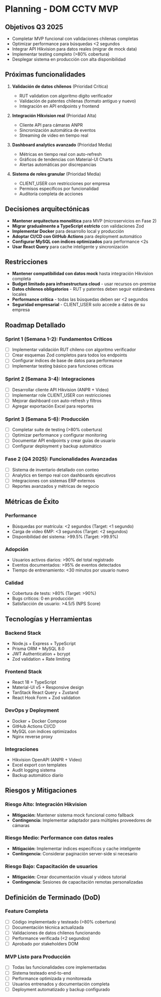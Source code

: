 # Planning - DOM CCTV MVP

## Objetivos Q3 2025
- Completar MVP funcional con validaciones chilenas completas
- Optimizar performance para búsquedas <2 segundos
- Integrar API Hikvision para datos reales (migrar de mock data)
- Implementar testing completo (>80% cobertura)
- Desplegar sistema en producción con alta disponibilidad

## Próximas funcionalidades
1. **Validación de datos chilenos** (Prioridad Crítica)
   - RUT validation con algoritmo dígito verificador
   - Validación de patentes chilenas (formato antiguo y nuevo)
   - Integración en API endpoints y frontend

2. **Integración Hikvision real** (Prioridad Alta)
   - Cliente API para cámaras ANPR
   - Sincronización automática de eventos
   - Streaming de video en tiempo real

3. **Dashboard analytics avanzado** (Prioridad Media)
   - Métricas en tiempo real con auto-refresh
   - Gráficos de tendencias con Material-UI Charts
   - Alertas automáticas por discrepancias

4. **Sistema de roles granular** (Prioridad Media)
   - CLIENT_USER con restricciones por empresa
   - Permisos específicos por funcionalidad
   - Auditoría completa de acciones

## Decisiones arquitectónicas
- **Mantener arquitectura monolítica** para MVP (microservicios en Fase 2)
- **Migrar gradualmente a TypeScript estricto** con validaciones Zod
- **Implementar Docker** para desarrollo local y producción
- **Adoptar CI/CD con GitHub Actions** para deployment automático
- **Configurar MySQL con índices optimizados** para performance <2s
- **Usar React Query** para cache inteligente y sincronización

## Restricciones
- **Mantener compatibilidad con datos mock** hasta integración Hikvision completa
- **Budget limitado para infraestructura cloud** - usar recursos on-premise
- **Datos chilenos obligatorios** - RUT y patentes deben seguir estándares locales
- **Performance crítica** - todas las búsquedas deben ser <2 segundos
- **Seguridad empresarial** - CLIENT_USER solo accede a datos de su empresa

## Roadmap Detallado

### **Sprint 1 (Semana 1-2): Fundamentos Críticos**
- [ ] Implementar validación RUT chileno con algoritmo verificador
- [ ] Crear esquemas Zod completos para todos los endpoints
- [ ] Configurar índices de base de datos para performance
- [ ] Implementar testing básico para funciones críticas

### **Sprint 2 (Semana 3-4): Integraciones**
- [ ] Desarrollar cliente API Hikvision (ANPR + Video)
- [ ] Implementar role CLIENT_USER con restricciones
- [ ] Mejorar dashboard con auto-refresh y filtros
- [ ] Agregar exportación Excel para reportes

### **Sprint 3 (Semana 5-6): Producción**
- [ ] Completar suite de testing (>80% cobertura)
- [ ] Optimizar performance y configurar monitoring
- [ ] Documentar API endpoints y crear guías de usuario
- [ ] Configurar deployment y backup automático

### **Fase 2 (Q4 2025): Funcionalidades Avanzadas**
- [ ] Sistema de inventario detallado con conteo
- [ ] Analytics en tiempo real con dashboards ejecutivos
- [ ] Integraciones con sistemas ERP externos
- [ ] Reportes avanzados y métricas de negocio

## Métricas de Éxito

### **Performance**
- Búsquedas por matrícula: <2 segundos (Target: <1 segundo)
- Carga de video 6MP: <3 segundos (Target: <2 segundos)
- Disponibilidad del sistema: >99.5% (Target: >99.9%)

### **Adopción**
- Usuarios activos diarios: >90% del total registrado
- Eventos documentados: >95% de eventos detectados
- Tiempo de entrenamiento: <30 minutos por usuario nuevo

### **Calidad**
- Cobertura de tests: >80% (Target: >90%)
- Bugs críticos: 0 en producción
- Satisfacción de usuario: >4.5/5 (NPS Score)

## Tecnologías y Herramientas

### **Backend Stack**
- Node.js + Express + TypeScript
- Prisma ORM + MySQL 8.0
- JWT Authentication + bcrypt
- Zod validation + Rate limiting

### **Frontend Stack**
- React 18 + TypeScript
- Material-UI v5 + Responsive design
- TanStack React Query + Zustand
- React Hook Form + Zod validation

### **DevOps y Deployment**
- Docker + Docker Compose
- GitHub Actions CI/CD
- MySQL con índices optimizados
- Nginx reverse proxy

### **Integraciones**
- Hikvision OpenAPI (ANPR + Video)
- Excel export con templates
- Audit logging sistema
- Backup automático diario

## Riesgos y Mitigaciones

### **Riesgo Alto: Integración Hikvision**
- **Mitigación:** Mantener sistema mock funcional como fallback
- **Contingencia:** Implementar adaptador para múltiples proveedores de cámaras

### **Riesgo Medio: Performance con datos reales**
- **Mitigación:** Implementar índices específicos y cache inteligente
- **Contingencia:** Considerar paginación server-side si necesario

### **Riesgo Bajo: Capacitación de usuarios**
- **Mitigación:** Crear documentación visual y videos tutorial
- **Contingencia:** Sesiones de capacitación remotas personalizadas

## Definición de Terminado (DoD)

### **Feature Completa**
- [ ] Código implementado y testeado (>80% cobertura)
- [ ] Documentación técnica actualizada
- [ ] Validaciones de datos chilenos funcionando
- [ ] Performance verificada (<2 segundos)
- [ ] Aprobado por stakeholders DOM

### **MVP Listo para Producción**
- [ ] Todas las funcionalidades core implementadas
- [ ] Sistema testeado end-to-end
- [ ] Performance optimizada y monitoreada
- [ ] Usuarios entrenados y documentación completa
- [ ] Deployment automatizado y backup configurado